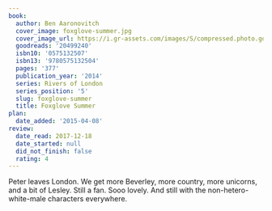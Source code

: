 ```yaml
---
book:
  author: Ben Aaronovitch
  cover_image: foxglove-summer.jpg
  cover_image_url: https://i.gr-assets.com/images/S/compressed.photo.goodreads.com/books/1402338677l/20499240._SX98_.jpg
  goodreads: '20499240'
  isbn10: '0575132507'
  isbn13: '9780575132504'
  pages: '377'
  publication_year: '2014'
  series: Rivers of London
  series_position: '5'
  slug: foxglove-summer
  title: Foxglove Summer
plan:
  date_added: '2015-04-08'
review:
  date_read: 2017-12-18
  date_started: null
  did_not_finish: false
  rating: 4
---
```


Peter leaves London. We get more Beverley, more country, more unicorns, and a bit of Lesley. Still a fan. Sooo lovely. And still with the non-hetero-white-male characters everywhere.
